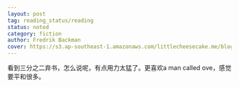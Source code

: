 ```yaml
---
layout: post
tag: reading_status/reading
status: noted
category: fiction
author: Fredrik Backman
cover: https://s3.ap-southeast-1.amazonaws.com/littlecheesecake.me/blog-post/books/Anxious_People.jpg
---
```


看到三分之二弃书，怎么说呢，有点用力太猛了。更喜欢a man called ove，感觉要平和很多。